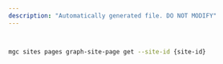 ```yaml
---
description: "Automatically generated file. DO NOT MODIFY"
---
```


```bash


mgc sites pages graph-site-page get --site-id {site-id}

```